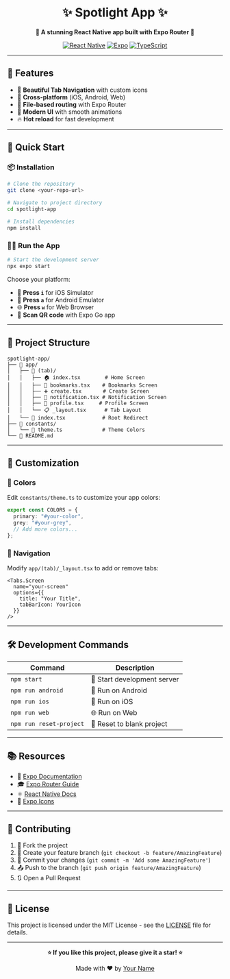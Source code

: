 <div align="center">

# ✨ Spotlight App ✨

**🚀 A stunning React Native app built with Expo Router 🚀**

[![React Native](https://img.shields.io/badge/React_Native-20232A?style=for-the-badge&logo=react&logoColor=61DAFB)](https://reactnative.dev/)
[![Expo](https://img.shields.io/badge/Expo-1B1F23?style=for-the-badge&logo=expo&logoColor=white)](https://expo.dev/)
[![TypeScript](https://img.shields.io/badge/TypeScript-007ACC?style=for-the-badge&logo=typescript&logoColor=white)](https://www.typescriptlang.org/)

</div>

---

## 🌟 Features

- 🎨 **Beautiful Tab Navigation** with custom icons
- 📱 **Cross-platform** (iOS, Android, Web)
- 🚀 **File-based routing** with Expo Router
- 💫 **Modern UI** with smooth animations
- 🔥 **Hot reload** for fast development

---

## 🚀 Quick Start

### 📦 Installation

```bash
# Clone the repository
git clone <your-repo-url>

# Navigate to project directory
cd spotlight-app

# Install dependencies
npm install
```

### 🏃‍♂️ Run the App

```bash
# Start the development server
npx expo start
```

Choose your platform:
- 📱 **Press `i`** for iOS Simulator
- 🤖 **Press `a`** for Android Emulator
- 🌐 **Press `w`** for Web Browser
- 📲 **Scan QR code** with Expo Go app

---

## 📁 Project Structure

```
spotlight-app/
├── 📂 app/
│   ├── 📂 (tab)/
│   │   ├── 🏠 index.tsx        # Home Screen
│   │   ├── 🔖 bookmarks.tsx    # Bookmarks Screen
│   │   ├── ➕ create.tsx       # Create Screen
│   │   ├── 🔔 notification.tsx # Notification Screen
│   │   ├── 👤 profile.tsx     # Profile Screen
│   │   └── 📋 _layout.tsx      # Tab Layout
│   └── 📄 index.tsx            # Root Redirect
├── 📂 constants/
│   └── 🎨 theme.ts             # Theme Colors
└── 📜 README.md
```

---

## 🎨 Customization

### 🌈 Colors
Edit `constants/theme.ts` to customize your app colors:

```typescript
export const COLORS = {
  primary: "#your-color",
  grey: "#your-grey",
  // Add more colors...
};
```

### 🔗 Navigation
Modify `app/(tab)/_layout.tsx` to add or remove tabs:

```tsx
<Tabs.Screen
  name="your-screen"
  options={{ 
    title: "Your Title", 
    tabBarIcon: YourIcon 
  }}
/>
```

---

## 🛠️ Development Commands

| Command | Description |
|---------|-------------|
| `npm start` | 🚀 Start development server |
| `npm run android` | 🤖 Run on Android |
| `npm run ios` | 📱 Run on iOS |
| `npm run web` | 🌐 Run on Web |
| `npm run reset-project` | 🔄 Reset to blank project |

---

## 📚 Resources

- 📖 [Expo Documentation](https://docs.expo.dev/)
- 🎓 [Expo Router Guide](https://docs.expo.dev/router/introduction/)
- ⚛️ [React Native Docs](https://reactnative.dev/docs/getting-started)
- 🎨 [Expo Icons](https://icons.expo.fyi/)

---

## 🤝 Contributing

1. 🍴 Fork the project
2. 🌿 Create your feature branch (`git checkout -b feature/AmazingFeature`)
3. 💾 Commit your changes (`git commit -m 'Add some AmazingFeature'`)
4. 📤 Push to the branch (`git push origin feature/AmazingFeature`)
5. 🔃 Open a Pull Request

---

## 📄 License

This project is licensed under the MIT License - see the [LICENSE](LICENSE) file for details.

---

<div align="center">

**⭐ If you like this project, please give it a star! ⭐**

Made with ❤️ by [Your Name](https://github.com/your-profile)
